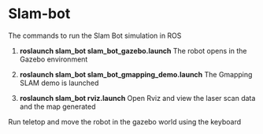# Slam-bot


The commands to run the Slam Bot simulation in ROS 

1. **roslaunch slam_bot  slam_bot_gazebo.launch** 
    The robot opens in the Gazebo environment

2. **roslaunch slam_bot  slam_bot_gmapping_demo.launch**
    The Gmapping SLAM demo is launched 
   

3. **roslaunch slam_bot rviz.launch** 
Open Rviz and view the laser scan data and the map generated

Run teletop and move the robot in the gazebo world using the keyboard 
    

